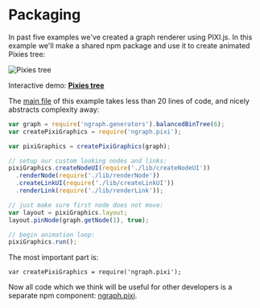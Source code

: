 # Packaging

In past five examples we've created a graph renderer using PIXI.js. In this
example we'll make a shared npm package and use it to create animated Pixies tree:

![Pixies tree](http://i.snag.gy/XNxJV.jpg)

Interactive demo: **[Pixies tree](http://anvaka.github.io/ngraph/examples/pixi.js/06%20-%20Packaging/)**


The [main file](index.js) of this example takes less than 20 lines of code, and 
nicely abstracts complexity away:

``` js
var graph = require('ngraph.generators').balancedBinTree(6);
var createPixiGraphics = require('ngraph.pixi');

var pixiGraphics = createPixiGraphics(graph);

// setup our custom looking nodes and links:
pixiGraphics.createNodeUI(require('./lib/createNodeUI'))
  .renderNode(require('./lib/renderNode'))
  .createLinkUI(require('./lib/createLinkUI'))
  .renderLink(require('./lib/renderLink'));

// just make sure first node does not move:
var layout = pixiGraphics.layout;
layout.pinNode(graph.getNode(1), true);

// begin animation loop:
pixiGraphics.run();
```

The most important part is:

```
var createPixiGraphics = require('ngraph.pixi');
```

Now all code which we think will be useful for other developers is a separate
npm component: [ngraph.pixi](https://github.com/anvaka/ngraph.pixi).


